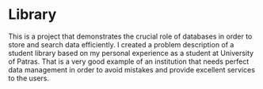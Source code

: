 # Library
 This is a project that demonstrates the crucial role of databases in order to store and search data efficiently.  I created a problem description of a student library based on my personal experience as a student at University of Patras. That is a very good example of an institution that needs perfect data management in order to avoid mistakes and provide excellent services to the users. 
